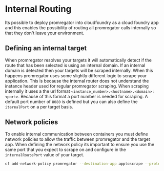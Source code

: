 # Internal Routing

Its possible to deploy promregator into cloudfoundry as a cloud foundry app and this enables the possibility of routing all promregator calls internally so that they don't leave your environment.

## Defining an internal target

When promregator resolves your targets it will automatically detect if the route that has been selected is using an internal domain. If an internal domain is detected then your targets will be scraped internally. When this happens promregator uses some slightly different logic to scrape your application. This is because the internal router does not understand the instance header used for regular promregator scraping. When scraping internally it uses a the url format `<instance_number>.<hostname>.<domain>:<port>`. Because of this format a port number is needed for scraping. A default port number of `8080` is defined but you can also define the `iternalPort` on a per target basis.

## Network policies

To enable internal communication between containers you must define network policies to allow the traffic between promregator and the target app. When defining the network policy its important to ensure you use the same port that you expect to scrape on and configure in the `internalRoutePort` value of your target.

```sh
cf add-network-policy promregator --destination-app apptoscrape --protocol tcp --port 9090
```
